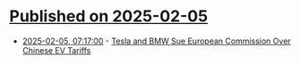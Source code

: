 # [Published on 2025-02-05](index.md)

* [2025-02-05, 07:17:00](https://soylentnews.org/article.pl?sid=25/02/04/0358217&from=rss) - [Tesla and BMW Sue European Commission Over Chinese EV Tariffs](https://soylentnews.org/article.pl?sid=25/02/04/0358217&from=rss)
